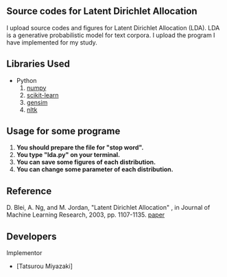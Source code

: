Source codes for Latent Dirichlet Allocation
 ---
 
I upload source codes and figures for Latent Dirichlet Allocation (LDA).
LDA is a generative probabilistic model for text corpora.
I upload the program I have implemented for my study. 

Libraries Used
---
- Python
  1. [numpy](http://www.numpy.org/)
  2. [scikit-learn](http://scikit-learn.org/stable/)
  3. [gensim](https://radimrehurek.com/gensim/)
  4. [nltk](http://www.nltk.org/)

  
Usage for some programe
---
1. __You should prepare the file for "stop word".__
2. __You type "lda.py" on your terminal.__
3. __You can save some figures of each distribution.__
4. __You can change some parameter of each distribution.__

Reference
---
 D. Blei, A. Ng, and M. Jordan,
 "Latent Dirichlet Allocation" ,
 in Journal of Machine Learning Research, 2003, pp. 1107-1135.
 [paper](http://www.jmlr.org/papers/volume3/blei03a/blei03a.pdf)


Developers
---
Implementor
 - [Tatsurou Miyazaki]
